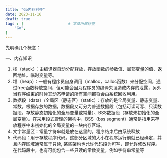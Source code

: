 ```yaml
---
title: "Go内存对齐"
date: 2023-11-16
draft: true
tags : [                    # 文章所属标签
    "Go", 
]
---
```



先明确几个概念：

一、内存知识

1. 栈（stack）：由编译器自动分配释放，存放函数的参数值、局部变量的值、返回地址。临时变量等。
2. 堆（heap）：一般有程序员自身调用（malloc，calloc函数）来分配空间，通过free函数释放空间，但可能会因为程序员的编译失误造成内存的泄露，另外当程序结束的时候其动态申请的所有空间都将会由系统回收利用。
3. 数据段（data）/全局区（静态区）（static）：存放的是全局变量、静态变量、常数。根据存放的数据，数据段又可分为普通数据段（包括可读可写、只读数据段，存放静态初始化的全局变量或常量）、BSS数据段（存放未初始化的全局变量）。在采用段式管理的架构中，BSS（bss segment）通常是指用来存放程序中未初始化的全局变量的一块内存区域。
4. 文字常量区：常量字符串就是放在这里的。程序结束后由系统释放
5. 代码段：用于存放程序代码。这部分区域的大小在程序运行前就已经确定，并且内存区域通常属于只读, 某些架构也允许代码段为可写，即允许修改程序。在代码段中，也有可能包含一些只读的常数变量，例如字符串常量等

